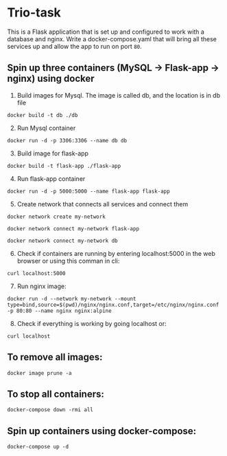 # Trio-task

This is a Flask application that is set up and configured to work with a database and nginx. Write a docker-compose.yaml that will bring all these services up and allow the app to run on port `80`.

## Spin up three containers (MySQL -> Flask-app -> nginx) using docker
1. Build images for Mysql. The image is called db, and the location is in db file
```
docker build -t db ./db
```
2. Run Mysql container
```
docker run -d -p 3306:3306 --name db db 
```
3. Build image for flask-app
```
docker build -t flask-app ./flask-app
```
4. Run flask-app container 
```
docker run -d -p 5000:5000 --name flask-app flask-app
```
5. Create network that connects all services and connect them
```
docker network create my-network
```
```
docker network connect my-network flask-app
```
```
docker network connect my-network db
```
6. Check if containers are running by entering localhost:5000 in the web browser or using this comman in cli:
```
curl localhost:5000
```

7. Run nginx image:
```
docker run -d --network my-network --mount type=bind,source=$(pwd)/nginx/nginx.conf,target=/etc/nginx/nginx.conf -p 80:80 --name nginx nginx:alpine
```

8. Check if everything is working by going localhost or:
```
curl localhost
```

## To remove all images:
```
docker image prune -a
```
## To stop all containers:
```
docker-compose down -rmi all
```
## Spin up containers using docker-compose:
```
docker-compose up -d
```
